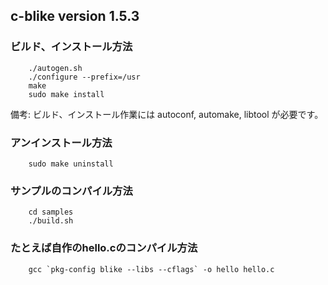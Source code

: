 ## c-blike version 1.5.3

### ビルド、インストール方法

        ./autogen.sh
        ./configure --prefix=/usr
        make
        sudo make install

備考: ビルド、インストール作業には autoconf, automake, libtool が必要です。


### アンインストール方法
        sudo make uninstall

### サンプルのコンパイル方法
        cd samples
        ./build.sh

### たとえば自作のhello.cのコンパイル方法
        gcc `pkg-config blike --libs --cflags` -o hello hello.c
